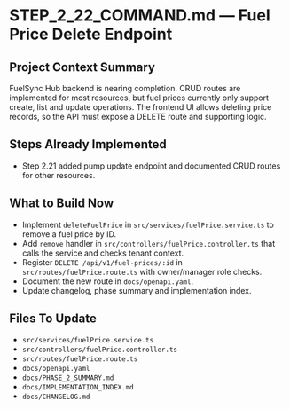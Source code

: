 # STEP_2_22_COMMAND.md — Fuel Price Delete Endpoint

## Project Context Summary
FuelSync Hub backend is nearing completion. CRUD routes are implemented for most resources, but fuel prices currently only support create, list and update operations. The frontend UI allows deleting price records, so the API must expose a DELETE route and supporting logic.

## Steps Already Implemented
- Step 2.21 added pump update endpoint and documented CRUD routes for other resources.

## What to Build Now
- Implement `deleteFuelPrice` in `src/services/fuelPrice.service.ts` to remove a fuel price by ID.
- Add `remove` handler in `src/controllers/fuelPrice.controller.ts` that calls the service and checks tenant context.
- Register `DELETE /api/v1/fuel-prices/:id` in `src/routes/fuelPrice.route.ts` with owner/manager role checks.
- Document the new route in `docs/openapi.yaml`.
- Update changelog, phase summary and implementation index.

## Files To Update
- `src/services/fuelPrice.service.ts`
- `src/controllers/fuelPrice.controller.ts`
- `src/routes/fuelPrice.route.ts`
- `docs/openapi.yaml`
- `docs/PHASE_2_SUMMARY.md`
- `docs/IMPLEMENTATION_INDEX.md`
- `docs/CHANGELOG.md`
